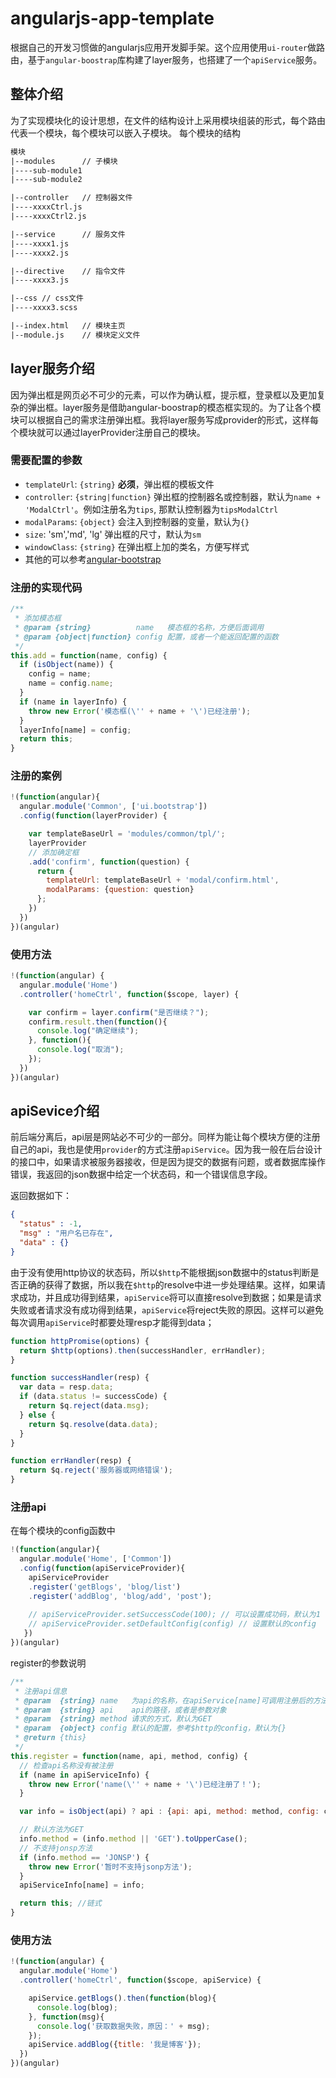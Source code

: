 # angularjs-app-template
根据自己的开发习惯做的angularjs应用开发脚手架。这个应用使用`ui-router`做路由，基于`angular-boostrap`库构建了layer服务，也搭建了一个`apiService`服务。


## 整体介绍
为了实现模块化的设计思想，在文件的结构设计上采用模块组装的形式，每个路由代表一个模块，每个模块可以嵌入子模块。
每个模块的结构
```txt
模块
|--modules      // 子模块
|----sub-module1
|----sub-module2

|--controller   // 控制器文件
|----xxxxCtrl.js
|----xxxxCtrl2.js

|--service      // 服务文件
|----xxxx1.js
|----xxxx2.js

|--directive    // 指令文件
|----xxxx3.js

|--css // css文件
|----xxxx3.scss 

|--index.html   // 模块主页
|--module.js    // 模块定义文件
```
## layer服务介绍
因为弹出框是网页必不可少的元素，可以作为确认框，提示框，登录框以及更加复杂的弹出框。layer服务是借助angular-boostrap的模态框实现的。为了让各个模块可以根据自己的需求注册弹出框。我将layer服务写成provider的形式，这样每个模块就可以通过layerProvider注册自己的模块。

### 需要配置的参数
* `templateUrl`: `{string}` **必须**，弹出框的模板文件
* `controller`: `{string|function}` 弹出框的控制器名或控制器，默认为`name + 'ModalCtrl'`。例如注册名为`tips`, 那默认控制器为`tipsModalCtrl`
* `modalParams`: `{object}` 会注入到控制器的变量，默认为`{}`
* `size`: 'sm','md', 'lg' 弹出框的尺寸，默认为`sm`
* `windowClass`: `{string}` 在弹出框上加的类名，方便写样式
* 其他的可以参考[angular-bootstrap](http://angular-ui.github.io/bootstrap/)

### 注册的实现代码
```javascript
/**
 * 添加模态框
 * @param {string}          name   模态框的名称，方便后面调用
 * @param {object|function} config 配置，或者一个能返回配置的函数
 */
this.add = function(name, config) {
  if (isObject(name)) {
    config = name;
    name = config.name;
  }
  if (name in layerInfo) {
    throw new Error('模态框(\'' + name + '\')已经注册');
  }
  layerInfo[name] = config;
  return this;
}
```
### 注册的案例
```javascript
!(function(angular){
  angular.module('Common', ['ui.bootstrap'])
  .config(function(layerProvider) {

    var templateBaseUrl = 'modules/common/tpl/';
    layerProvider
    // 添加确定框
    .add('confirm', function(question) {
      return {
        templateUrl: templateBaseUrl + 'modal/confirm.html',
        modalParams: {question: question}
      };
    })
  })
})(angular)
```

### 使用方法
```javascript
!(function(angular) {
  angular.module('Home')
  .controller('homeCtrl', function($scope, layer) {

    var confirm = layer.confirm("是否继续？");
    confirm.result.then(function(){
      console.log("确定继续");
    }, function(){
      console.log("取消");
    });
  })
})(angular)
```

## apiSevice介绍
前后端分离后，api层是网站必不可少的一部分。同样为能让每个模块方便的注册自己的api，我也是使用`provider`的方式注册`apiService`。因为我一般在后台设计的接口中，如果请求被服务器接收，但是因为提交的数据有问题，或者数据库操作错误，我返回的json数据中给定一个状态码，和一个错误信息字段。  

返回数据如下：  
```json
{
  "status" : -1,
  "msg" : "用户名已存在",
  "data" : {}
}
```
由于没有使用http协议的状态码，所以`$http`不能根据json数据中的status判断是否正确的获得了数据，所以我在`$http`的resolve中进一步处理结果。这样，如果请求成功，并且成功得到结果，`apiService`将可以直接resolve到数据；如果是请求失败或者请求没有成功得到结果，`apiService`将reject失败的原因。这样可以避免每次调用`apiService`时都要处理resp才能得到data；
```javascript
function httpPromise(options) {
  return $http(options).then(successHandler, errHandler);
}

function successHandler(resp) {
  var data = resp.data;
  if (data.status != successCode) {
    return $q.reject(data.msg);
  } else {
    return $q.resolve(data.data);
  }
}

function errHandler(resp) {
  return $q.reject('服务器或网络错误');
}
```

### 注册api
在每个模块的config函数中
```javascript
!(function(angular){
  angular.module('Home', ['Common'])
  .config(function(apiServiceProvider){
    apiServiceProvider
    .register('getBlogs', 'blog/list')
    .register('addBlog', 'blog/add', 'post');
    
    // apiServiceProvider.setSuccessCode(100); // 可以设置成功码，默认为1
    // apiServiceProvider.setDefaultConfig(config) // 设置默认的config
   })
})(angular)
```
register的参数说明
```javascript
/**
 * 注册api信息
 * @param  {string} name   为api的名称，在apiService[name]可调用注册后的方法
 * @param  {string} api    api的路径，或者是参数对象
 * @param  {string} method 请求的方式，默认为GET
 * @param  {object} config 默认的配置，参考$http的config，默认为{}
 * @return {this}
 */
this.register = function(name, api, method, config) {
  // 检查api名称没有被注册
  if (name in apiServiceInfo) {
    throw new Error('name(\'' + name + '\')已经注册了！');
  }

  var info = isObject(api) ? api : {api: api, method: method, config: config};

  // 默认方法为GET
  info.method = (info.method || 'GET').toUpperCase();
  // 不支持jonsp方法
  if (info.method == 'JONSP') {
    throw new Error('暂时不支持jsonp方法');
  }
  apiServiceInfo[name] = info;

  return this; //链式
}
```
### 使用方法
```javascript
!(function(angular) {
  angular.module('Home')
  .controller('homeCtrl', function($scope, apiService) {

    apiService.getBlogs().then(function(blog){
      console.log(blog);
    }, function(msg){
      console.log('获取数据失败，原因：' + msg);
    });
    apiService.addBlog({title: '我是博客'});
  })
})(angular)
```
